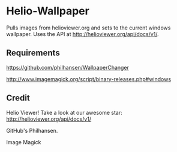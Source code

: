 Helio-Wallpaper
===============

Pulls images from helioviewer.org and sets to the current windows wallpaper. Uses the API at http://helioviewer.org/api/docs/v1/.

## Requirements ##

https://github.com/philhansen/WallpaperChanger

http://www.imagemagick.org/script/binary-releases.php#windows

## Credit ##

Helio Viewer! Take a look at our awesome star: http://helioviewer.org/api/docs/v1/

GitHub's Philhansen.

Image Magick
